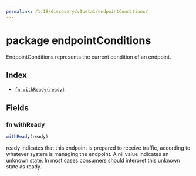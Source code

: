 ```yaml
---
permalink: /1.18/discovery/v1beta1/endpointConditions/
---
```


# package endpointConditions

EndpointConditions represents the current condition of an endpoint.

## Index

* [`fn withReady(ready)`](#fn-withready)

## Fields

### fn withReady

```ts
withReady(ready)
```

ready indicates that this endpoint is prepared to receive traffic, according to whatever system is managing the endpoint. A nil value indicates an unknown state. In most cases consumers should interpret this unknown state as ready.